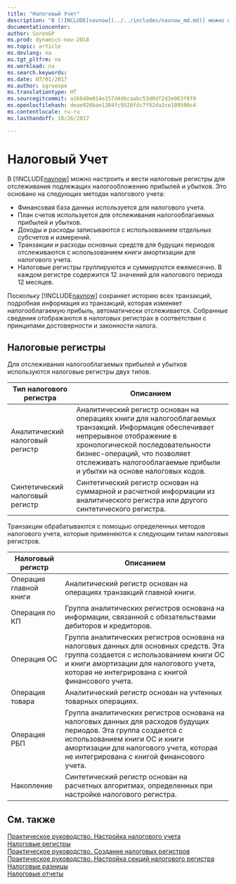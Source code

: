 ```yaml
---
title: "Налоговый Учет"
description: "В [!INCLUDE[navnow](../../includes/navnow_md.md)] можно настроить и вести налоговые регистры для отслеживания подлежащих налогообложению прибылей и убытков."
documentationcenter: 
author: SorenGP
ms.prod: dynamics-nav-2018
ms.topic: article
ms.devlang: na
ms.tgt_pltfrm: na
ms.workload: na
ms.search.keywords: 
ms.date: 07/01/2017
ms.author: sgroespe
ms.translationtype: HT
ms.sourcegitcommit: a16640e014e157d4dbcaabc53d0df2d3e063f8f9
ms.openlocfilehash: deae926bae1304fc9520fdc7f92da3ce109590c4
ms.contentlocale: ru-ru
ms.lasthandoff: 10/26/2017

---
```

# <a name="tax-accounting"></a>Налоговый Учет
В [!INCLUDE[navnow](../../includes/navnow_md.md)] можно настроить и вести налоговые регистры для отслеживания подлежащих налогообложению прибылей и убытков. Это основано на следующих методах налогового учета:  

- Финансовая база данных используется для налогового учета.  
- План счетов используется для отслеживания налогооблагаемых прибылей и убытков.  
- Доходы и расходы записываются с использованием отдельных субсчетов и измерений.  
- Транзакции и расходы основных средств для будущих периодов отслеживаются с использованием книги амортизации для налогового учета.  
- Налоговые регистры группируются и суммируются ежемесячно. В каждом регистре содержится 12 значений для налогового периода 12 месяцев.  

Поскольку [!INCLUDE[navnow](../../includes/navnow_md.md)] сохраняет историю всех транзакций, подробная информация из транзакций, которая изменяет налогооблагаемую прибыль, автоматически отслеживается. Собранные сведения отображаются в налоговых регистрах в соответствии с принципами достоверности и законности налога.  

## <a name="tax-registers"></a>Налоговые регистры  
Для отслеживания налогооблагаемых прибылей и убытков используются налоговые регистры двух типов.  

|Тип налогового регистра|Описанием|  
|-----------------------|---------------------------------------|  
|Аналитический налоговый регистр|Аналитический регистр основан на операциях книги для налогооблагаемых транзакций. Информация обеспечивает непрерывное отображение в хронологической последовательности бизнес-операций, что позволяет отслеживать налогооблагаемые прибыли и убытки на основе налоговых кодов.|  
|Синтетический налоговый регистр|Синтетический регистр основан на суммарной и расчетной информации из аналитического регистра или другого синтетического регистра.|  

Транзакции обрабатываются с помощью определенных методов налогового учета, которые применяются к следующим типам налоговых регистров.  

|Налоговый регистр|Описанием|  
|------------------|---------------------------------------|  
|Операция главной книги|Аналитический регистр основан на операциях транзакций главной книги.|  
|Операция по КП|Группа аналитических регистров основана на информации, связанной с обязательствами дебиторов и кредиторов.|  
|Операция ОС|Группа аналитических регистров основана на налоговых данных для основных средств. Эта группа создается с использованием книги ОС и книги амортизации для налогового учета, которая не интегрирована с книгой финансового учета.|  
|Операция товара|Аналитический регистр основан на учтенных товарных операциях.|  
|Операция РБП|Группа аналитических регистров основана на налоговых данных для расходов будущих периодов. Эта группа создается с использованием книги ОС и книги амортизации для налогового учета, которая не интегрирована с книгой финансового учета.|  
|Накопление|Синтетический регистр основан на расчетных алгоритмах, определенных при настройке налогового регистра.|  

## <a name="see-also"></a>См. также  
 [Практическое руководство. Настройка налогового учета](how-to-set-up-tax-accounting.md)   
 [Налоговые регистры](tax-registers.md)   
 [Практическое руководство. Создание налоговых регистров](how-to-create-tax-registers.md)   
 [Практическое руководство. Настройка секций налогового регистра](how-to-set-up-tax-register-sections.md)   
 [Налоговые разницы](tax-differences.md)   
 [Налоговые отчеты](assetId:///e42ca8e7-1cee-4fb8-9f71-e596f29cabc3)

